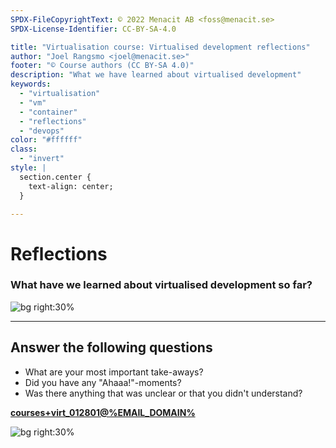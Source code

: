 ```yaml
---
SPDX-FileCopyrightText: © 2022 Menacit AB <foss@menacit.se>
SPDX-License-Identifier: CC-BY-SA-4.0

title: "Virtualisation course: Virtualised development reflections"
author: "Joel Rangsmo <joel@menacit.se>"
footer: "© Course authors (CC BY-SA 4.0)"
description: "What we have learned about virtualised development"
keywords:
  - "virtualisation"
  - "vm"
  - "container"
  - "reflections"
  - "devops"
color: "#ffffff"
class:
  - "invert"
style: |
  section.center {
    text-align: center;
  }

---
```

<!-- _footer: "%ATTRIBUTION_PREFIX% Kuhnmi (CC BY 2.0)" -->
# Reflections
### What have we learned about virtualised development so far?

![bg right:30%](images/28-bird.jpg)

---
<!-- _footer: "%ATTRIBUTION_PREFIX% Helsinki Hacklab (CC BY 2.0)" -->
## Answer the following questions
- What are your most important take-aways?
- Did you have any "Ahaaa!"-moments?
- Was there anything that was unclear or that you didn't understand?
  
**[courses+virt\_012801@%EMAIL_DOMAIN%](mailto:courses+virt_012801@%EMAIL_DOMAIN%)**

![bg right:30%](images/28-beer_tap.jpg)

<!--
- Take your time to think these over, it's good for your learning

- If you have patients for it, revist the questions in a week or so to further engrave them into
your knowledge
-->
